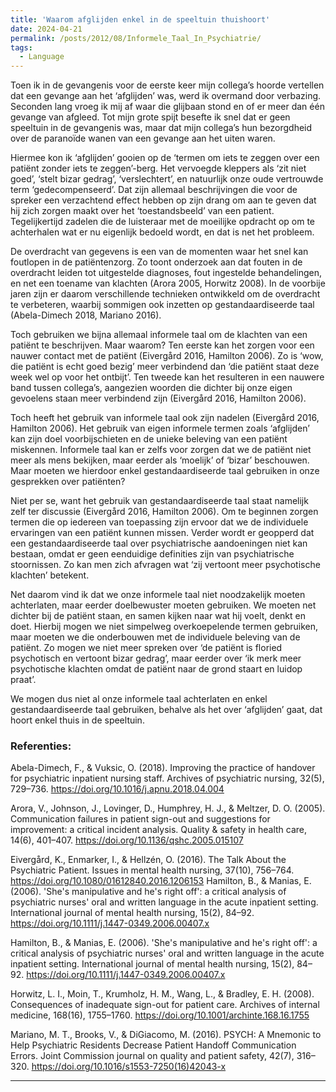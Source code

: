 ```yaml
---
title: 'Waarom afglijden enkel in de speeltuin thuishoort'
date: 2024-04-21
permalink: /posts/2012/08/Informele_Taal_In_Psychiatrie/
tags:
  - Language
---
```


Toen ik in de gevangenis voor de eerste keer mijn collega’s hoorde vertellen dat een gevange aan het ‘afglijden’ was, werd ik overmand door verbazing. Seconden lang vroeg ik mij af waar die glijbaan stond en of er meer dan één gevange van afgleed. Tot mijn grote spijt besefte ik snel dat er geen speeltuin in de gevangenis was, maar dat mijn collega’s hun bezorgdheid over de paranoïde wanen van een gevange aan het uiten waren.

Hiermee kon ik ‘afglijden’ gooien op de ‘termen om iets te zeggen over een patiënt zonder iets te zeggen’-berg. Het vervoegde kleppers als ‘zit niet goed’, ‘stelt bizar gedrag’, ‘verslechtert’, en natuurlijk onze oude vertrouwde term ‘gedecompenseerd’. Dat zijn allemaal beschrijvingen die voor de spreker een verzachtend effect hebben op zijn drang om aan te geven dat hij zich zorgen maakt over het ‘toestandsbeeld’ van een patient. Tegelijkertijd zadelen die de luisteraar met de moeilijke opdracht op om te achterhalen wat er nu eigenlijk bedoeld wordt, en dat is net het probleem.

De overdracht van gegevens is een van de momenten waar het snel kan foutlopen in de patiëntenzorg. Zo toont onderzoek aan dat fouten in de overdracht leiden tot uitgestelde diagnoses, fout ingestelde behandelingen, en net een toename van klachten (Arora 2005, Horwitz 2008). In de voorbije jaren zijn er daarom verschillende technieken ontwikkeld om de overdracht te verbeteren, waarbij sommigen ook inzetten op gestandaardiseerde taal (Abela-Dimech 2018, Mariano 2016).

Toch gebruiken we bijna allemaal informele taal om de klachten van een patiënt te beschrijven. Maar waarom? Ten eerste kan het zorgen voor een nauwer contact met de patiënt (Eivergård 2016, Hamilton 2006). Zo is ‘wow, die patiënt is echt goed bezig’ meer verbindend dan ‘die patiënt staat deze week wel op voor het ontbijt’. Ten tweede kan het resulteren in een nauwere band tussen collega’s, aangezien woorden die dichter bij onze eigen gevoelens staan meer verbindend zijn (Eivergård 2016, Hamilton 2006).

Toch heeft het gebruik van informele taal ook zijn nadelen (Eivergård 2016, Hamilton 2006). Het gebruik van eigen informele termen zoals ‘afglijden’ kan zijn doel voorbijschieten en de unieke beleving van een patiënt miskennen. Informele taal kan er zelfs voor zorgen dat we de patiënt niet meer als mens bekijken, maar eerder als ‘moelijk’ of ‘bizar’ beschouwen. Maar moeten we hierdoor enkel gestandaardiseerde taal gebruiken in onze gesprekken over patiënten?

Niet per se, want het gebruik van gestandaardiseerde taal staat namelijk zelf ter discussie (Eivergård 2016, Hamilton 2006). Om te beginnen zorgen termen die op iedereen van toepassing zijn ervoor dat we de individuele ervaringen van een patiënt kunnen missen. Verder wordt er geopperd dat een gestandaardiseerde taal over psychiatrische aandoeningen niet kan bestaan, omdat er geen eenduidige definities zijn van psychiatrische stoornissen. Zo kan men zich afvragen wat ‘zij vertoont meer psychotische klachten’ betekent.

Net daarom vind ik dat we onze informele taal niet noodzakelijk moeten achterlaten, maar eerder doelbewuster moeten gebruiken. We moeten net dichter bij de patiënt staan, en samen kijken  naar wat hij voelt, denkt en doet. Hierbij mogen we niet simpelweg overkoepelende termen gebruiken, maar moeten we die onderbouwen met de individuele beleving van de patiënt. Zo mogen we niet meer spreken over ‘de patiënt is floried psychotisch en vertoont bizar gedrag’, maar eerder over ‘ik merk meer psychotische klachten omdat de patiënt naar de grond staart en luidop praat’.

We mogen dus niet al onze informele taal achterlaten en enkel gestandaardiseerde taal gebruiken, behalve als het over ‘afglijden’ gaat, dat hoort enkel thuis in de speeltuin.


### Referenties:

Abela-Dimech, F., & Vuksic, O. (2018). Improving the practice of handover for psychiatric inpatient nursing staff. Archives of psychiatric nursing, 32(5), 729–736. https://doi.org/10.1016/j.apnu.2018.04.004

Arora, V., Johnson, J., Lovinger, D., Humphrey, H. J., & Meltzer, D. O. (2005). Communication failures in patient sign-out and suggestions for improvement: a critical incident analysis. Quality & safety in health care, 14(6), 401–407. https://doi.org/10.1136/qshc.2005.015107

Eivergård, K., Enmarker, I., & Hellzén, O. (2016). The Talk About the Psychiatric Patient. Issues in mental health nursing, 37(10), 756–764. https://doi.org/10.1080/01612840.2016.1206153
Hamilton, B., & Manias, E. (2006). 'She's manipulative and he's right off': a critical analysis of psychiatric nurses' oral and written language in the acute inpatient setting. International journal of mental health nursing, 15(2), 84–92. https://doi.org/10.1111/j.1447-0349.2006.00407.x

Hamilton, B., & Manias, E. (2006). 'She's manipulative and he's right off': a critical analysis of psychiatric nurses' oral and written language in the acute inpatient setting. International journal of mental health nursing, 15(2), 84–92. https://doi.org/10.1111/j.1447-0349.2006.00407.x

Horwitz, L. I., Moin, T., Krumholz, H. M., Wang, L., & Bradley, E. H. (2008). Consequences of inadequate sign-out for patient care. Archives of internal medicine, 168(16), 1755–1760. https://doi.org/10.1001/archinte.168.16.1755

Mariano, M. T., Brooks, V., & DiGiacomo, M. (2016). PSYCH: A Mnemonic to Help Psychiatric Residents Decrease Patient Handoff Communication Errors. Joint Commission journal on quality and patient safety, 42(7), 316–320. https://doi.org/10.1016/s1553-7250(16)42043-x

------
